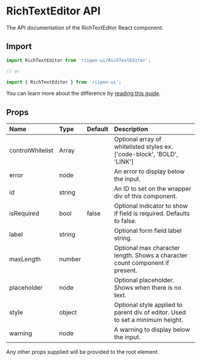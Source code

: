 <!--- This documentation is automatically generated, do not try to edit it. -->

# RichTextEditor API

<p class="description">The API documentation of the RichTextEditor React component.</p>

## Import

```js
import RichTextEditor from 'riipen-ui/RichTextEditor';

// or

import { RichTextEditor } from 'riipen-ui';
```

You can learn more about the difference by [reading this guide](/guides/bundle-size).

## Props

| Name | Type | Default | Description |
|:-----|:-----|:--------|:------------|
| <span class="prop-name">controlWhitelist</span> | <span class="prop-type">Array<string></span> |  | Optional array of whitelisted styles ex. ['code-block', 'BOLD', 'LINK'] |
| <span class="prop-name">error</span> | <span class="prop-type">node</span> |  | An error to display below the input. |
| <span class="prop-name">id</span> | <span class="prop-type">string</span> |  | An ID to set on the wrapper div of this component. |
| <span class="prop-name">isRequired</span> | <span class="prop-type">bool</span> | <span class="prop-default">false</span> | Optional indicator to show if field is required. Defaults to false. |
| <span class="prop-name">label</span> | <span class="prop-type">string</span> |  | Optional form field label string. |
| <span class="prop-name">maxLength</span> | <span class="prop-type">number</span> |  | Optional max character length. Shows a character count component if present. |
| <span class="prop-name">placeholder</span> | <span class="prop-type">node</span> |  | Optional placeholder. Shows when there is no text. |
| <span class="prop-name">style</span> | <span class="prop-type">object</span> |  | Optional style applied to parent div of editor. Used to set a minimum height. |
| <span class="prop-name">warning</span> | <span class="prop-type">node</span> |  | A warning to display below the input. |


Any other props supplied will be provided to the root element.